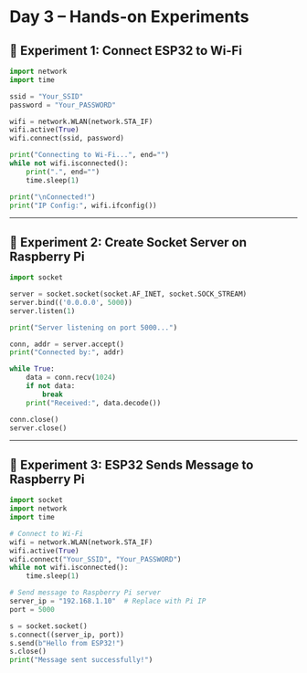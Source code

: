 # Day 3 – Hands-on Experiments

## 🧩 Experiment 1: Connect ESP32 to Wi-Fi

```python
import network
import time

ssid = "Your_SSID"
password = "Your_PASSWORD"

wifi = network.WLAN(network.STA_IF)
wifi.active(True)
wifi.connect(ssid, password)

print("Connecting to Wi-Fi...", end="")
while not wifi.isconnected():
    print(".", end="")
    time.sleep(1)

print("\nConnected!")
print("IP Config:", wifi.ifconfig())
```

---

## 🧩 Experiment 2: Create Socket Server on Raspberry Pi

```python
import socket

server = socket.socket(socket.AF_INET, socket.SOCK_STREAM)
server.bind(('0.0.0.0', 5000))
server.listen(1)

print("Server listening on port 5000...")

conn, addr = server.accept()
print("Connected by:", addr)

while True:
    data = conn.recv(1024)
    if not data:
        break
    print("Received:", data.decode())

conn.close()
server.close()
```

---

## 🧩 Experiment 3: ESP32 Sends Message to Raspberry Pi

```python
import socket
import network
import time

# Connect to Wi-Fi
wifi = network.WLAN(network.STA_IF)
wifi.active(True)
wifi.connect("Your_SSID", "Your_PASSWORD")
while not wifi.isconnected():
    time.sleep(1)

# Send message to Raspberry Pi server
server_ip = "192.168.1.10"  # Replace with Pi IP
port = 5000

s = socket.socket()
s.connect((server_ip, port))
s.send(b"Hello from ESP32!")
s.close()
print("Message sent successfully!")
```
